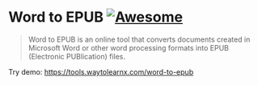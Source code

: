 # Word to EPUB [![Awesome](https://cdn.rawgit.com/sindresorhus/awesome/d7305f38d29fed78fa85652e3a63e154dd8e8829/media/badge.svg)](https://github.com/sindresorhus/awesome)

>Word to EPUB is an online tool that converts documents created in Microsoft Word or other word processing formats into EPUB (Electronic PUBlication) files.

Try demo: https://tools.waytolearnx.com/word-to-epub
